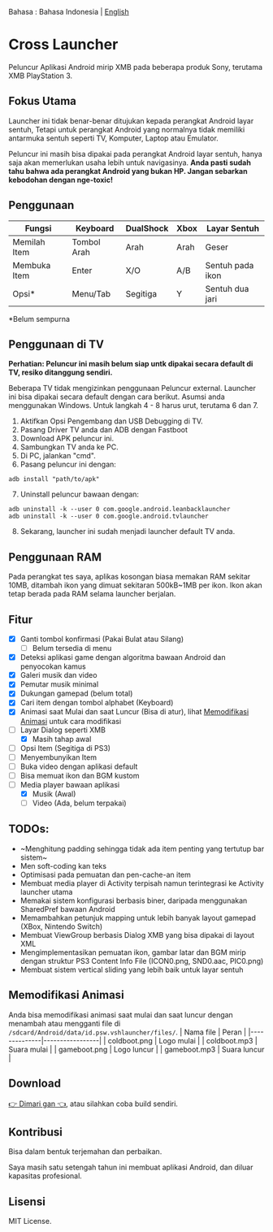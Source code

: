 Bahasa : Bahasa Indonesia | [English](https://github.com/EmiyaSyahriel/CrossLauncher/blob/master/README.md)

# Cross Launcher
Peluncur Aplikasi Android mirip XMB pada beberapa produk Sony, terutama XMB PlayStation 3.

## Fokus Utama
Launcher ini tidak benar-benar ditujukan kepada perangkat Android layar sentuh, Tetapi untuk perangkat
Android yang normalnya tidak memiliki antarmuka sentuh seperti TV, Komputer, Laptop atau Emulator.

Peluncur ini masih bisa dipakai pada perangkat Android layar sentuh, hanya saja akan memerlukan usaha
lebih untuk navigasinya.
**Anda pasti sudah tahu bahwa ada perangkat Android yang bukan HP. Jangan sebarkan kebodohan dengan nge-toxic!**

## Penggunaan
| Fungsi            | Keyboard   | DualShock | Xbox     | Layar Sentuh     |
|-------------------|------------|-----------|----------|------------------|
| Memilah Item      |Tombol Arah | Arah      | Arah     | Geser            |
| Membuka Item      | Enter      | X/O       | A/B      | Sentuh pada ikon |
| Opsi*             | Menu/Tab   | Segitiga  | Y        | Sentuh dua jari  |

*Belum sempurna

## Penggunaan di TV
**Perhatian: Peluncur ini masih belum siap untk dipakai secara default di TV, resiko ditanggung sendiri.**

Beberapa TV tidak mengizinkan penggunaan Peluncur external. Launcher ini bisa dipakai secara default dengan cara berikut.
Asumsi anda menggunakan Windows. Untuk langkah 4 - 8 harus urut, terutama 6 dan 7.

1. Aktifkan Opsi Pengembang dan USB Debugging di TV.
2. Pasang Driver TV anda dan ADB dengan Fastboot
3. Download APK peluncur ini.
4. Sambungkan TV anda ke PC.
5. Di PC, jalankan "cmd".
6. Pasang peluncur ini dengan:
```
adb install "path/to/apk"
```
7. Uninstall peluncur bawaan dengan:
```
adb uninstall -k --user 0 com.google.android.leanbacklauncher
adb uninstall -k --user 0 com.google.android.tvlauncher
```
8. Sekarang, launcher ini sudah menjadi launcher default TV anda.


## Penggunaan RAM
Pada perangkat tes saya, aplikas kosongan biasa memakan RAM sekitar 10MB, ditambah ikon yang dimuat sekitaran 
500kB~1MB per ikon. Ikon akan tetap berada pada RAM selama launcher berjalan.

## Fitur
- [x] Ganti tombol konfirmasi (Pakai Bulat atau Silang)
  - [ ] Belum tersedia di menu
- [x] Deteksi aplikasi game dengan algoritma bawaan Android dan penyocokan kamus
- [x] Galeri musik dan video
- [x] Pemutar musik minimal
- [x] Dukungan gamepad (belum total)
- [x] Cari item dengan tombol alphabet (Keyboard)
- [x] Animasi saat Mulai dan saat Luncur (Bisa di atur), lihat 
[Memodifikasi Animasi](https://github.com/EmiyaSyahriel/CrossLauncher/blob/master/README_ID.md#memodifikasi-animasi) untuk cara modifikasi
- [ ] Layar Dialog seperti XMB
  - [x] Masih tahap awal
- [ ] Opsi Item (Segitiga di PS3)
- [ ] Menyembunyikan Item
- [ ] Buka video dengan aplikasi default
- [ ] Bisa memuat ikon dan BGM kustom
- [ ] Media player bawaan aplikasi
  - [x] Musik (Awal)
  - [ ] Video (Ada, belum terpakai)

## TODOs:
- ~Menghitung padding sehingga tidak ada item penting yang tertutup bar sistem~
- Men soft-coding kan teks
- Optimisasi pada pemuatan dan pen-cache-an item
- Membuat media player di Activity terpisah namun terintegrasi ke Activity launcher utama
- Memakai sistem konfigurasi berbasis biner, daripada menggunakan SharedPref bawaan Android
- Memambahkan petunjuk mapping untuk lebih banyak layout gamepad (XBox, Nintendo Switch)
- Membuat ViewGroup berbasis Dialog XMB yang bisa dipakai di layout XML
- Mengimplementasikan pemuatan ikon, gambar latar dan BGM mirip dengan struktur PS3 Content Info File (ICON0.png, SND0.aac, PIC0.png)
- Membuat sistem vertical sliding yang lebih baik untuk layar sentuh

## Memodifikasi Animasi
Anda bisa memodifikasi animasi saat mulai dan saat luncur dengan menambah
atau mengganti file di `/sdcard/Android/data/id.psw.vshlauncher/files/`.
| Nama file    | Peran           |
|--------------|-----------------|
| coldboot.png | Logo mulai      |
| coldboot.mp3 | Suara mulai     |
| gameboot.png | Logo luncur     |
| gameboot.mp3 | Suara luncur    |

## Download
[👉 Dimari gan 👈](https://github.com/EmiyaSyahriel/CrossLauncher/releases), atau silahkan coba build sendiri.

## Kontribusi
Bisa dalam bentuk terjemahan dan perbaikan.

Saya masih satu setengah tahun ini membuat aplikasi Android, dan diluar kapasitas profesional.

## Lisensi
MIT License.
